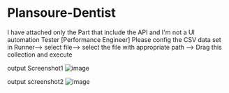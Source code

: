 # Plansoure-Dentist
I have attached only the Part that include the API and I'm not a UI automation Tester [Performance Engineer]
Please config the CSV data set in Runner--> select file--> select the file with appropriate path --> Drag this collection and execute

output Screenshot1
![image](https://github.com/user-attachments/assets/4d1c09d2-9d73-4ec2-b1d6-8f20ec17e6c5)

output screenshot2
![image](https://github.com/user-attachments/assets/5bdd7b1d-b31b-4944-b603-1ba85d07e2a9)


